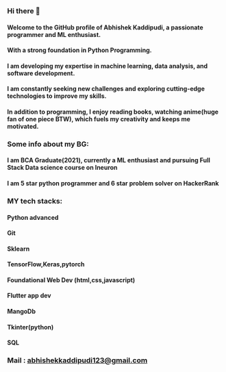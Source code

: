 ### Hi there 👋

#### Welcome to the GitHub profile of Abhishek Kaddipudi, a passionate programmer and ML enthusiast. 
#### With a strong foundation in Python Programming. 
#### I am developing my expertise in machine learning, data analysis, and software development. 
#### I am constantly seeking new challenges and exploring cutting-edge technologies to improve my skills. 
#### In addition to programming, I enjoy reading books, watching anime(huge fan of one piece BTW), which fuels my creativity and keeps me motivated.

### Some info about my BG:
#### I am BCA Graduate(2021), currently a ML enthusiast and pursuing Full Stack Data science course on Ineuron
#### I am 5 star python programmer and 6 star problem solver on HackerRank

### MY tech stacks:

#### Python advanced
#### Git
#### Sklearn
#### TensorFlow,Keras,pytorch
#### Foundational Web Dev (html,css,javascript)
#### Flutter app dev
#### MangoDb 
#### Tkinter(python)
#### SQL

### Mail : [abhishekkaddipudi123@gmail.com](mailto:abhishekkaddipudi123@gmail.com)


<!--
**Abhishekkaddipudi/Abhishekkaddipudi** is a ✨ _special_ ✨ repository because its `README.md` (this file) appears on your GitHub profile.

Here are some ideas to get you started:

- 🔭 I’m currently working on ...
- 🌱 I’m currently learning ...
- 👯 I’m looking to collaborate on ...
-
 I’m looking for help with ...
- 💬 Ask me about ...
- 📫 How to reach me: ...
- 😄 Pronouns: ...
- ⚡ Fun fact: ...
-->
